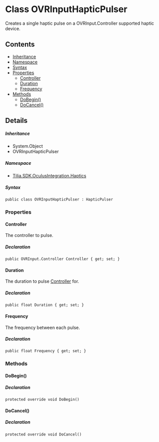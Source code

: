 # Class OVRInputHapticPulser

Creates a single haptic pulse on a OVRInput.Controller supported haptic device.

## Contents

* [Inheritance]
* [Namespace]
* [Syntax]
* [Properties]
  * [Controller]
  * [Duration]
  * [Frequency]
* [Methods]
  * [DoBegin()]
  * [DoCancel()]

## Details

##### Inheritance

* System.Object
* OVRInputHapticPulser

##### Namespace

* [Tilia.SDK.OculusIntegration.Haptics]

##### Syntax

```
public class OVRInputHapticPulser : HapticPulser
```

### Properties

#### Controller

The controller to pulse.

##### Declaration

```
public OVRInput.Controller Controller { get; set; }
```

#### Duration

The duration to pulse [Controller] for.

##### Declaration

```
public float Duration { get; set; }
```

#### Frequency

The frequency between each pulse.

##### Declaration

```
public float Frequency { get; set; }
```

### Methods

#### DoBegin()

##### Declaration

```
protected override void DoBegin()
```

#### DoCancel()

##### Declaration

```
protected override void DoCancel()
```

[Tilia.SDK.OculusIntegration.Haptics]: README.md
[Controller]: OVRInputHapticPulser.md#Controller
[Inheritance]: #Inheritance
[Namespace]: #Namespace
[Syntax]: #Syntax
[Properties]: #Properties
[Controller]: #Controller
[Duration]: #Duration
[Frequency]: #Frequency
[Methods]: #Methods
[DoBegin()]: #DoBegin
[DoCancel()]: #DoCancel
